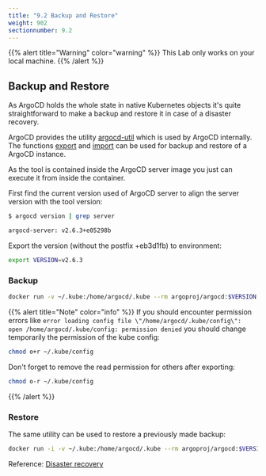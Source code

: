 ```yaml
---
title: "9.2 Backup and Restore"
weight: 902
sectionnumber: 9.2
---
```


{{% alert title="Warning" color="warning" %}}
This Lab only works on your local machine.
{{% /alert %}}


## Backup and Restore

As ArgoCD holds the whole state in native Kubernetes objects it's quite straightforward to make a backup and restore it in case of a disaster recovery.

ArgoCD provides the utility [argocd-util](https://argoproj.github.io/argo-cd/operator-manual/server-commands/argocd-util) which is used by ArgoCD internally. The functions [export](https://argoproj.github.io/argo-cd/operator-manual/server-commands/argocd-util_export) and [import](https://argoproj.github.io/argo-cd/operator-manual/server-commands/argocd-util_import) can be used for backup and restore of a ArgoCD instance.

As the tool is contained inside the ArgoCD server image you just can execute it from inside the container.

First find the current version used of ArgoCD server to align the server version with the tool version:

```bash
$ argocd version | grep server

argocd-server: v2.6.3+e05298b
```

Export the version (without the postfix +eb3d1fb) to environment:

```bash
export VERSION=v2.6.3
```


### Backup

```bash
docker run -v ~/.kube:/home/argocd/.kube --rm argoproj/argocd:$VERSION argocd admin export > backup.yaml
```

{{% alert title="Note" color="info" %}}
If you should encounter permission errors like `error loading config file \"/home/argocd/.kube/config\": open /home/argocd/.kube/config: permission denied` you should change temporarily the permission of the kube config:

```bash
chmod o+r ~/.kube/config
```

Don't forget to remove the read permission for others after exporting:
```bash
chmod o-r ~/.kube/config
```
{{% /alert %}}


### Restore

The same utility can be used to restore a previously made backup:

```bash
docker run -i -v ~/.kube:/home/argocd/.kube --rm argoproj/argocd:$VERSION argocd admin import - < backup.yaml
```

Reference: [Disaster recovery](https://argoproj.github.io/argo-cd/operator-manual/disaster_recovery/)
